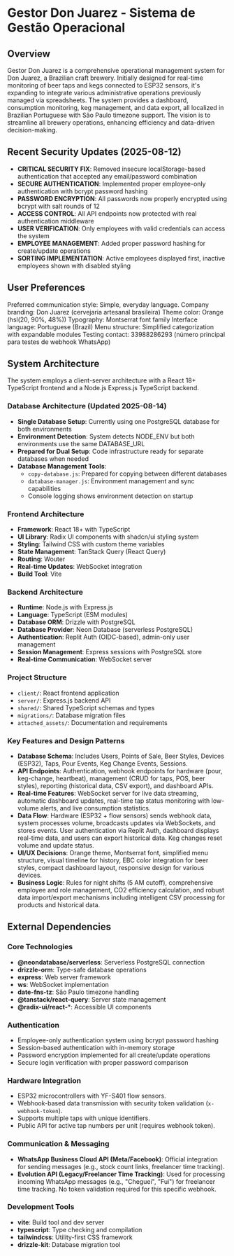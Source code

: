 # Gestor Don Juarez - Sistema de Gestão Operacional

## Overview
Gestor Don Juarez is a comprehensive operational management system for Don Juarez, a Brazilian craft brewery. Initially designed for real-time monitoring of beer taps and kegs connected to ESP32 sensors, it's expanding to integrate various administrative operations previously managed via spreadsheets. The system provides a dashboard, consumption monitoring, keg management, and data export, all localized in Brazilian Portuguese with São Paulo timezone support. The vision is to streamline all brewery operations, enhancing efficiency and data-driven decision-making.

## Recent Security Updates (2025-08-12)
- **CRITICAL SECURITY FIX**: Removed insecure localStorage-based authentication that accepted any email/password combination
- **SECURE AUTHENTICATION**: Implemented proper employee-only authentication with bcrypt password hashing
- **PASSWORD ENCRYPTION**: All passwords now properly encrypted using bcrypt with salt rounds of 12
- **ACCESS CONTROL**: All API endpoints now protected with real authentication middleware
- **USER VERIFICATION**: Only employees with valid credentials can access the system
- **EMPLOYEE MANAGEMENT**: Added proper password hashing for create/update operations
- **SORTING IMPLEMENTATION**: Active employees displayed first, inactive employees shown with disabled styling

## User Preferences
Preferred communication style: Simple, everyday language.
Company branding: Don Juarez (cervejaria artesanal brasileira)
Theme color: Orange (hsl(20, 90%, 48%))
Typography: Montserrat font family
Interface language: Portuguese (Brazil)
Menu structure: Simplified categorization with expandable modules
Testing contact: 33988286293 (número principal para testes de webhook WhatsApp)

## System Architecture
The system employs a client-server architecture with a React 18+ TypeScript frontend and a Node.js Express.js TypeScript backend.

### Database Architecture (Updated 2025-08-14)
- **Single Database Setup**: Currently using one PostgreSQL database for both environments
- **Environment Detection**: System detects NODE_ENV but both environments use the same DATABASE_URL
- **Prepared for Dual Setup**: Code infrastructure ready for separate databases when needed
- **Database Management Tools**: 
  - `copy-database.js`: Prepared for copying between different databases
  - `database-manager.js`: Environment management and sync capabilities
  - Console logging shows environment detection on startup

### Frontend Architecture
- **Framework**: React 18+ with TypeScript
- **UI Library**: Radix UI components with shadcn/ui styling system
- **Styling**: Tailwind CSS with custom theme variables
- **State Management**: TanStack Query (React Query)
- **Routing**: Wouter
- **Real-time Updates**: WebSocket integration
- **Build Tool**: Vite

### Backend Architecture
- **Runtime**: Node.js with Express.js
- **Language**: TypeScript (ESM modules)
- **Database ORM**: Drizzle with PostgreSQL
- **Database Provider**: Neon Database (serverless PostgreSQL)
- **Authentication**: Replit Auth (OIDC-based), admin-only user management
- **Session Management**: Express sessions with PostgreSQL store
- **Real-time Communication**: WebSocket server

### Project Structure
- `client/`: React frontend application
- `server/`: Express.js backend API
- `shared/`: Shared TypeScript schemas and types
- `migrations/`: Database migration files
- `attached_assets/`: Documentation and requirements

### Key Features and Design Patterns
- **Database Schema**: Includes Users, Points of Sale, Beer Styles, Devices (ESP32), Taps, Pour Events, Keg Change Events, Sessions.
- **API Endpoints**: Authentication, webhook endpoints for hardware (pour, keg-change, heartbeat), management (CRUD for taps, POS, beer styles), reporting (historical data, CSV export), and dashboard APIs.
- **Real-time Features**: WebSocket server for live data streaming, automatic dashboard updates, real-time tap status monitoring with low-volume alerts, and live consumption statistics.
- **Data Flow**: Hardware (ESP32 + flow sensors) sends webhook data, system processes volume, broadcasts updates via WebSockets, and stores events. User authentication via Replit Auth, dashboard displays real-time data, and users can export historical data. Keg changes reset volume and update status.
- **UI/UX Decisions**: Orange theme, Montserrat font, simplified menu structure, visual timeline for history, EBC color integration for beer styles, compact dashboard layout, responsive design for various devices.
- **Business Logic**: Rules for night shifts (5 AM cutoff), comprehensive employee and role management, CO2 efficiency calculation, and robust data import/export mechanisms including intelligent CSV processing for products and historical data.

## External Dependencies

### Core Technologies
- **@neondatabase/serverless**: Serverless PostgreSQL connection
- **drizzle-orm**: Type-safe database operations
- **express**: Web server framework
- **ws**: WebSocket implementation
- **date-fns-tz**: São Paulo timezone handling
- **@tanstack/react-query**: Server state management
- **@radix-ui/react-***: Accessible UI components

### Authentication
- Employee-only authentication system using bcrypt password hashing
- Session-based authentication with in-memory storage
- Password encryption implemented for all create/update operations
- Secure login verification with proper password comparison

### Hardware Integration
- ESP32 microcontrollers with YF-S401 flow sensors.
- Webhook-based data transmission with security token validation (`x-webhook-token`).
- Supports multiple taps with unique identifiers.
- Public API for active tap numbers per unit (requires webhook token).

### Communication & Messaging
- **WhatsApp Business Cloud API (Meta/Facebook)**: Official integration for sending messages (e.g., stock count links, freelancer time tracking).
- **Evolution API (Legacy/Freelancer Time Tracking)**: Used for processing incoming WhatsApp messages (e.g., "Cheguei", "Fui") for freelancer time tracking. No token validation required for this specific webhook.

### Development Tools
- **vite**: Build tool and dev server
- **typescript**: Type checking and compilation
- **tailwindcss**: Utility-first CSS framework
- **drizzle-kit**: Database migration tool